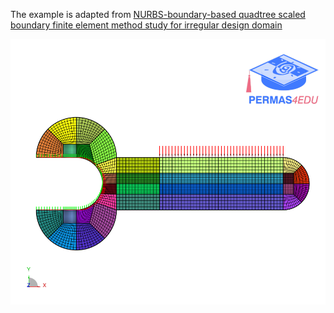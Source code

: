 The example is adapted from [NURBS-boundary-based quadtree scaled boundary finite element method study for irregular design domain](https://doi.org/10.1016/j.enganabound.2023.12.007)

![Wrench structure](wrench_structure.png "Wrench structure")
